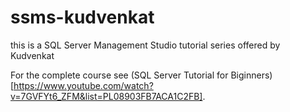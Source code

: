 # ssms-kudvenkat
this is  a SQL Server Management Studio tutorial series offered by Kudvenkat

For the complete course see (SQL Server Tutorial for Biginners)[https://www.youtube.com/watch?v=7GVFYt6_ZFM&list=PL08903FB7ACA1C2FB].
